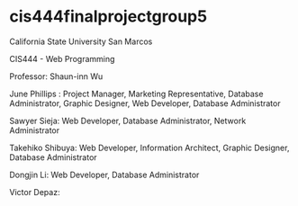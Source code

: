 # cis444finalprojectgroup5

California State University San Marcos

CIS444 - Web Programming

Professor: Shaun-inn Wu


June Phillips : Project Manager, Marketing Representative, Database Administrator, Graphic Designer, Web Developer, Database Administrator

Sawyer Sieja: Web Developer, Database Administrator, Network Administrator

Takehiko Shibuya: Web Developer, Information Architect, Graphic Designer, Database Administrator

Dongjin Li: Web Developer, Database Administrator

Victor Depaz:
